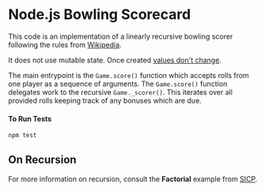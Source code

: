 # Node.js Bowling Scorecard #

This code is an implementation of a linearly recursive bowling scorer following the rules from [Wikipedia](http://en.wikipedia.org/wiki/Ten-pin_bowling#Rules_and_regulations).

It does not use mutable state. Once created [values don't change](http://clojure.org/state).

The main entrypoint is the `Game.score()` function which accepts rolls from one player as a sequence of arguments. The `Game.score()` function delegates work to the recursive `Game._scorer()`. This iterates over all provided rolls keeping track of any bonuses which are due.

#### To Run Tests ####

```bash
npm test
```

## On Recursion

For more information on recursion, consult the **Factorial** example from [SICP](https://mitpress.mit.edu/sicp/full-text/sicp/book/node15.html).

